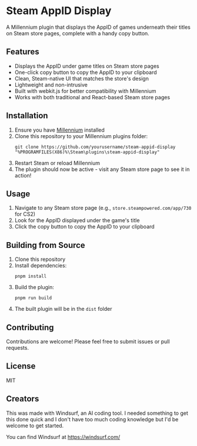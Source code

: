 # Steam AppID Display

A Millennium plugin that displays the AppID of games underneath their titles on Steam store pages, complete with a handy copy button.

## Features

- Displays the AppID under game titles on Steam store pages
- One-click copy button to copy the AppID to your clipboard
- Clean, Steam-native UI that matches the store's design
- Lightweight and non-intrusive
- Built with webkit.js for better compatibility with Millennium
- Works with both traditional and React-based Steam store pages

## Installation

1. Ensure you have [Millennium](https://github.com/SteamClientHomebrew/Millennium) installed
2. Clone this repository to your Millennium plugins folder:
   ```
   git clone https://github.com/yourusername/steam-appid-display "%PROGRAMFILES(X86)%\Steam\plugins\steam-appid-display"
   ```
3. Restart Steam or reload Millennium
4. The plugin should now be active - visit any Steam store page to see it in action!

## Usage

1. Navigate to any Steam store page (e.g., `store.steampowered.com/app/730` for CS2)
2. Look for the AppID displayed under the game's title
3. Click the copy button to copy the AppID to your clipboard

## Building from Source

1. Clone this repository
2. Install dependencies:
   ```
   pnpm install
   ```
3. Build the plugin:
   ```
   pnpm run build
   ```
4. The built plugin will be in the `dist` folder

## Contributing

Contributions are welcome! Please feel free to submit issues or pull requests.

## License

MIT


## Creators

This was made with Windsurf, an AI coding tool. I needed something to get this done quick and I don't have too much coding knowledge but I'd be welcome to get started.

You can find Windsurf at https://windsurf.com/
